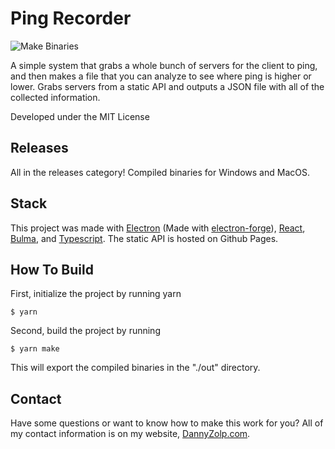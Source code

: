 # Ping Recorder
![Make Binaries](https://github.com/DannyZolp/Ping-Recorder/workflows/Make%20Binaries/badge.svg)

A simple system that grabs a whole bunch of servers for the client to ping, and then makes a file that you can analyze to see where ping is higher or lower. Grabs servers from a static API and outputs a JSON file with all of the collected information.

Developed under the MIT License

## Releases

All in the releases category! Compiled binaries for Windows and MacOS.

## Stack

This project was made with [Electron](https://electronjs.org/) (Made with [electron-forge](https://www.electronforge.io)), [React](https://reactjs.org/), [Bulma](https://bulma.io/), and [Typescript](https://typescriptlang.org/). The static API is hosted on Github Pages.

## How To Build

First, initialize the project by running yarn

```
$ yarn
```

Second, build the project by running

```
$ yarn make
```

This will export the compiled binaries in the "./out" directory.

## Contact

Have some questions or want to know how to make this work for you? All of my contact information is on my website, [DannyZolp.com](https://www.dannyzolp.com/).
